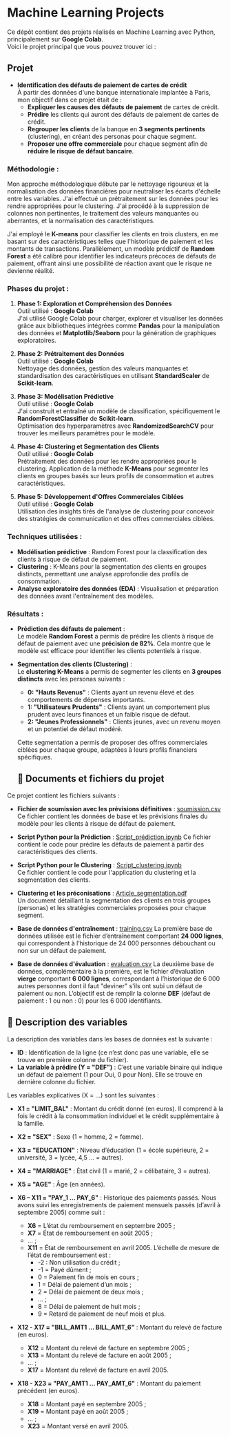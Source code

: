 # Machine Learning Projects

Ce dépôt contient des projets réalisés en Machine Learning avec Python, principalement sur **Google Colab**.  
Voici le projet principal que vous pouvez trouver ici :

## Projet
- **Identification des défauts de paiement de cartes de crédit**  
   À partir des données d'une banque internationale implantée à Paris, mon objectif dans ce projet était de :
   - **Expliquer les causes des défauts de paiement** de cartes de crédit.
   - **Prédire** les clients qui auront des défauts de paiement de cartes de crédit.
   - **Regrouper les clients** de la banque en **3 segments pertinents** (clustering), en créant des personas pour chaque segment.
   - **Proposer une offre commerciale** pour chaque segment afin de **réduire le risque de défaut bancaire**.

### Méthodologie :
Mon approche méthodologique débute par le nettoyage rigoureux et la normalisation des données financières pour neutraliser les écarts d'échelle entre les variables. J'ai effectué un prétraitement sur les données pour les rendre appropriées pour le clustering. J'ai procédé à la suppression de colonnes non pertinentes, le traitement des valeurs manquantes ou aberrantes, et la normalisation des caractéristiques.

J'ai employé le **K-means** pour classifier les clients en trois clusters, en me basant sur des caractéristiques telles que l'historique de paiement et les montants de transactions. Parallèlement, un modèle prédictif de **Random Forest** a été calibré pour identifier les indicateurs précoces de défauts de paiement, offrant ainsi une possibilité de réaction avant que le risque ne devienne réalité.

### Phases du projet :
1. **Phase 1: Exploration et Compréhension des Données**  
   Outil utilisé : **Google Colab**  
   J'ai utilisé Google Colab pour charger, explorer et visualiser les données grâce aux bibliothèques intégrées comme **Pandas** pour la manipulation des données et **Matplotlib/Seaborn** pour la génération de graphiques exploratoires.

2. **Phase 2: Prétraitement des Données**  
   Outil utilisé : **Google Colab**  
   Nettoyage des données, gestion des valeurs manquantes et standardisation des caractéristiques en utilisant **StandardScaler** de **Scikit-learn**.

3. **Phase 3: Modélisation Prédictive**  
   Outil utilisé : **Google Colab**  
   J'ai construit et entraîné un modèle de classification, spécifiquement le **RandomForestClassifier** de **Scikit-learn**.  
   Optimisation des hyperparamètres avec **RandomizedSearchCV** pour trouver les meilleurs paramètres pour le modèle.

4. **Phase 4: Clustering et Segmentation des Clients**  
   Outil utilisé : **Google Colab**  
   Prétraitement des données pour les rendre appropriées pour le clustering. Application de la méthode **K-Means** pour segmenter les clients en groupes basés sur leurs profils de consommation et autres caractéristiques.

5. **Phase 5: Développement d'Offres Commerciales Ciblées**  
   Outil utilisé : **Google Colab**  
   Utilisation des insights tirés de l'analyse de clustering pour concevoir des stratégies de communication et des offres commerciales ciblées.

### Techniques utilisées :
- **Modélisation prédictive** : Random Forest pour la classification des clients à risque de défaut de paiement.
- **Clustering** : K-Means pour la segmentation des clients en groupes distincts, permettant une analyse approfondie des profils de consommation.
- **Analyse exploratoire des données (EDA)** : Visualisation et préparation des données avant l'entraînement des modèles.

### Résultats :
- **Prédiction des défauts de paiement** :  
   Le modèle **Random Forest** a permis de prédire les clients à risque de défaut de paiement avec une **précision de 82%**. Cela montre que le modèle est efficace pour identifier les clients potentiels à risque.

- **Segmentation des clients (Clustering)** :  
   Le **clustering K-Means** a permis de segmenter les clients en **3 groupes distincts** avec les personas suivants :  
     - **0: "Hauts Revenus"** : Clients ayant un revenu élevé et des comportements de dépenses importants.  
     - **1: "Utilisateurs Prudents"** : Clients ayant un comportement plus prudent avec leurs finances et un faible risque de défaut.  
     - **2: "Jeunes Professionnels"** : Clients jeunes, avec un revenu moyen et un potentiel de défaut modéré.

   Cette segmentation a permis de proposer des offres commerciales ciblées pour chaque groupe, adaptées à leurs profils financiers spécifiques.

  ## 📁 Documents et fichiers du projet

Ce projet contient les fichiers suivants :

- **Fichier de soumission avec les prévisions définitives** : [soumission.csv](soumission.csv)
  Ce fichier contient les données de base et les prévisions finales du modèle pour les clients à risque de défaut de paiement.

- **Script Python pour la Prédiction** : [Script_prédiction.ipynb](Script_prédiction.ipynb)
  Ce fichier contient le code pour prédire les défauts de paiement à partir des caractéristiques des clients.

- **Script Python pour le Clustering** : [Script_clustering.ipynb](Script_clustering.ipynb)  
  Ce fichier contient le code pour l'application du clustering et la segmentation des clients.
  
- **Clustering et les préconisations** : [Article_segmentation.pdf](Article_segmentation.pdf)   
  Un document détaillant la segmentation des clients en trois groupes (personas) et les stratégies commerciales proposées pour chaque segment.

- **Base de données d'entraînement** : [training.csv](training.csv) 
  La première base de données utilisée est le fichier d’entraînement comportant **24 000 lignes**, qui correspondent à l’historique de 24 000 personnes débouchant ou non sur un défaut de paiement.

- **Base de données d'évaluation** : [evaluation.csv](evaluation.csv)
  La deuxième base de données, complémentaire à la première, est le fichier d’évaluation **vierge** comportant **6 000 lignes**, correspondant à l’historique de 6 000 autres personnes dont il faut "deviner" s'ils ont subi un défaut de paiement ou non.
  L’objectif est de remplir la colonne **DEF** (défaut de paiement : 1 ou non : 0) pour les 6 000 identifiants.

## 📝 Description des variables

La description des variables dans les bases de données est la suivante :

- **ID** : Identification de la ligne (ce n’est donc pas une variable, elle se trouve en première colonne du fichier).
- **La variable à prédire (Y = "DEF")** : C’est une variable binaire qui indique un défaut de paiement (1 pour Oui, 0 pour Non). Elle se trouve en dernière colonne du fichier.
  
Les variables explicatives (X = …) sont les suivantes :
- **X1 = "LIMIT_BAL"** : Montant du crédit donné (en euros). Il comprend à la fois le crédit à la consommation individuel et le crédit supplémentaire à la famille.
- **X2 = "SEX"** : Sexe (1 = homme, 2 = femme).
- **X3 = "EDUCATION"** : Niveau d’éducation (1 = école supérieure, 2 = université, 3 = lycée, 4,5 … = autres).
- **X4 = "MARRIAGE"** : État civil (1 = marié, 2 = célibataire, 3 = autres).
- **X5 = "AGE"** : Âge (en années).
- **X6 – X11 = "PAY_1 … PAY_6"** : Historique des paiements passés. Nous avons suivi les enregistrements de paiement mensuels passés (d’avril à septembre 2005) comme suit :
  - **X6** = L’état du remboursement en septembre 2005 ;
  - **X7** = État de remboursement en août 2005 ;
  - … ;
  - **X11** = État de remboursement en avril 2005. L’échelle de mesure de l’état de remboursement est :
    - -2 : Non utilisation du crédit ;
    - -1 = Payé dûment ;
    - 0 = Paiement fin de mois en cours ;
    - 1 = Délai de paiement d’un mois ;
    - 2 = Délai de paiement de deux mois ;
    - … ;
    - 8 = Délai de paiement de huit mois ;
    - 9 = Retard de paiement de neuf mois et plus.

- **X12 - X17 = "BILL_AMT1 … BILL_AMT_6"** : Montant du relevé de facture (en euros).
  - **X12** = Montant du relevé de facture en septembre 2005 ;
  - **X13** = Montant du relevé de facture en août 2005 ;
  - … ;
  - **X17** = Montant du relevé de facture en avril 2005.

- **X18 - X23 = "PAY_AMT1 … PAY_AMT_6"** : Montant du paiement précédent (en euros).
  - **X18** = Montant payé en septembre 2005 ;
  - **X19** = Montant payé en août 2005 ;
  - … ;
  - **X23** = Montant versé en avril 2005.

  
  

